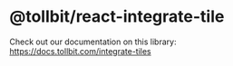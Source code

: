 # @tollbit/react-integrate-tile

Check out our documentation on this library: https://docs.tollbit.com/integrate-tiles
